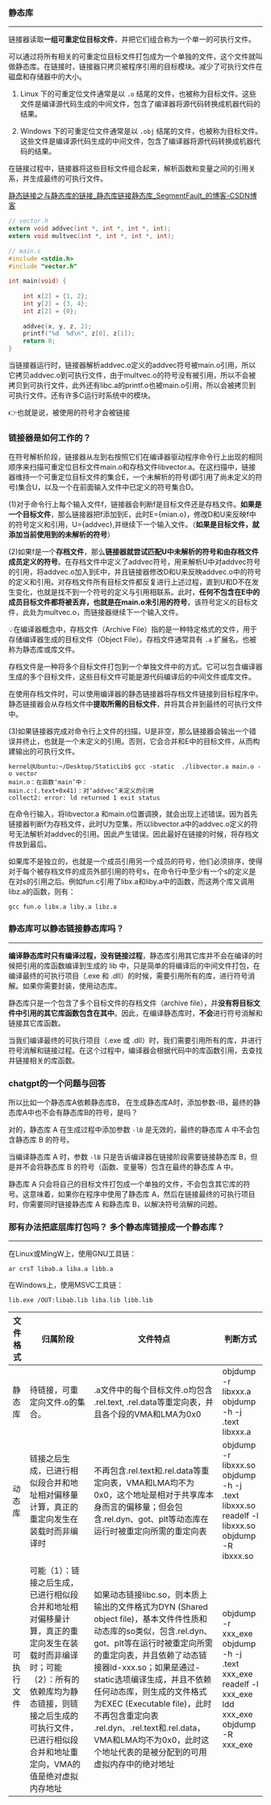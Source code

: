 ### 静态库
---
链接器读取**一组可重定位目标文件**，并把它们组合称为一个单一的可执行文件。

可以通过将所有相关的可重定位目标文件打包成为一个单独的文件，这个文件就叫做静态库。在链接时，链接器只拷贝被程序引用的目标模块。减少了可执行文件在磁盘和存储器中的大小。

1. Linux 下的可重定位文件通常是以 `.o` 结尾的文件，也被称为目标文件。这些文件是编译源代码生成的中间文件，包含了编译器将源代码转换成机器代码的结果。

2. Windows 下的可重定位文件通常是以 `.obj` 结尾的文件，也被称为目标文件。这些文件是编译源代码生成的中间文件，包含了编译器将源代码转换成机器代码的结果。

在链接过程中，链接器将这些目标文件组合起来，解析函数和变量之间的引用关系，并生成最终的可执行文件。

[静态链接之与静态库的链接\_静态库链接静态库\_SegmentFault\_的博客-CSDN博客](https://blog.csdn.net/Programmer_acu/article/details/52017234)

```c
// vector.h
extern void addvec(int *, int *, int *, int);
extern void multvec(int *, int *, int *, int);
 
// main.c
#include <stdio.h>
#include "vector.h"
 
int main(void) {
 
    int x[2] = {1, 2};
    int y[2] = {3, 4};
    int z[2] = {0};
 
    addvec(x, y, z, 2);
    printf("%d  %d\n", z[0], z[1]);
    return 0;
}
```
当链接器运行时，链接器解析addvec.o定义的addvec符号被main.o引用，所以它拷贝addvec.o到可执行文件，由于multvec.o的符号没有被引用，所以不会被拷贝到可执行文件，此外还有libc.a的printf.o也被main.o引用，所以会被拷贝到可执行文件。还有许多C运行时系统中的模块。

👉也就是说，被使用的符号才会被链接

### 链接器是如何工作的？
在符号解析阶段，链接器从左到右按照它们在编译器驱动程序命令行上出现的相同顺序来扫描可重定位目标文件main.o和存档文件libvector.a。在这扫描中，链接器维持一个可重定位目标文件的集合E，一个未解析的符号(即引用了尚未定义的符号)集合U，以及一个在前面输入文件中已定义的符号集合D。

(1)对于命令行上每个输入文件f，链接器会判断f是目标文件还是存档文件。**如果是一个目标文件**，那么链接器把f添加到E，此时E={mian.o}，修改D和U来反映f中的符号定义和引用，U={addvec},并继续下一个输入文件。（**如果是目标文件，就添加当前使用到的未解析的符号**）

(2)如果f是一个**存档文件**，那么**链接器就尝试匹配U中未解析的符号和由存档文件成员定义的符号**。在存档文件中定义了addvec符号，用来解析U中对addvec符号的引用，将addvec.o加入到E中，并且链接器修改D和U来反映addvec.o中的符号的定义和引用。对存档文件所有目标文件都反复进行上述过程，直到U和D不在发生变化，也就是找不到一个符号的定义与引用相联系。此时，**任何不包含在E中的成员目标文件都将被丢弃，也就是在main.o未引用的符号**，该符号定义的目标文件，此处为multvec.o，而链接器继续下一个输入文件。

💡在编译器概念中，存档文件（Archive File）指的是一种特定格式的文件，用于存储编译器生成的目标文件（Object File）。存档文件通常具有 `.a` 扩展名，也被称为静态库或库文件。

  存档文件是一种将多个目标文件打包到一个单独文件中的方式。它可以包含编译器生成的多个目标文件，这些目标文件可能是源代码编译后的中间文件或库文件。

  在使用存档文件时，可以使用编译器的静态链接器将存档文件链接到目标程序中。静态链接器会从存档文件中**提取所需的目标文件**，并将其合并到最终的可执行文件中。

(3)如果链接器完成对命令行上文件的扫描，U是非空，那么链接器会输出一个错误并终止，也就是一个未定义的引用。否则，它会合并和E中的目标文件，从而构建输出的可执行文件。

```cobol
kernel@Ubuntu:~/Desktop/StaticLib$ gcc -static  ./libvector.a main.o -o vector
main.o：在函数‘main’中：
main.c:(.text+0x41)：对‘addvec’未定义的引用
collect2: error: ld returned 1 exit status
```

在命令行输入，将libvector.a 和main.o位置调换，就会出现上述错误。因为首先链接器判断f为存档文件，此时U为空集，所以libvector.a中的addvec.o定义的符号无法解析对addvec的引用。因此产生错误。因此最好在链接的时候，将存档文件放到最后。

如果库不是独立的，也就是一个成员引用另一个成员的符号，他们必须排序，使得对于每个被存档文件的成员外部引用的符号s，在命令行中至少有一个s的定义是在对s的引用之后。例如fun.c引用了libx.a和liby.a中的函数，而这两个库又调用libz.a的函数，则有：

```crystal
gcc fun.o libx.a liby.a libz.a
```

### 静态库可以静态链接静态库吗？
---
**编译静态库时只有编译过程，没有链接过程**，静态库引用其它库并不会在编译的时候把引用的库函数编译到生成的 lib 中，只是简单的将编译后的中间文件打包，在编译最终的可执行项目（.exe 和 .dll）的时候，需要引用所有的库，进行符号消解。如果你需要封装，使用动态库。

静态库只是一个包含了多个目标文件的存档文件（archive file），并**没有将目标文件中引用的其它库函数包含在其中**。因此，在编译静态库时，**不会**进行符号消解和链接其它库函数。

当我们编译最终的可执行项目（.exe 或 .dll）时，我们需要引用所有的库，并进行符号消解和链接过程。在这个过程中，编译器会根据代码中的库函数引用，去查找并链接相关的库函数。


### chatgpt的一个问题与回答

所以比如一个静态库A依赖静态库B， 在生成静态库A时，添加参数-lB，最终的静态库A中也不会有静态库B的符号，是吗？

对的，静态库 A 在生成过程中添加参数 `-lB` 是无效的，最终的静态库 A 中不会包含静态库 B 的符号。

当编译静态库 A 时，参数 `-lB` 只是告诉编译器在链接阶段需要链接静态库 B，但是并不会将静态库 B 的符号（函数、变量等）包含在最终的静态库 A 中。

静态库 A 只会将自己的目标文件打包成一个单独的文件，不会包含其它库的符号。这意味着，如果你在程序中使用了静态库 A，然后在链接最终的可执行项目时，你需要同时链接静态库 A 和静态库 B，以解决符号消解的问题。

### 那有办法把底层库打包吗？  多个静态库链接成一个静态库？
---
在Linux或MingW上，使用GNU工具链：
```
ar crsT libab.a liba.a libb.a
```

在Windows上，使用MSVC工具链：
```
lib.exe /OUT:libab.lib liba.lib libb.lib
```

| 文件格式   | 归属阶段                                                                                                                                                                                                                    | 文件特点                                                                                                                                                                                                                                                                                                                                                                                                                    | 判断方式                                                                                                             |
| ---------- | --------------------------------------------------------------------------------------------------------------------------------------------------------------------------------------------------------------------------- | --------------------------------------------------------------------------------------------------------------------------------------------------------------------------------------------------------------------------------------------------------------------------------------------------------------------------------------------------------------------------------------------------------------------------- | -------------------------------------------------------------------------------------------------------------------- |
| 静态库     | 待链接，可重定向文件.o的集合。                                                                                                                                                                                              | .a文件中的每个目标文件.o均包含 .rel.text, .rel.data等重定向表，并且各个段的VMA和LMA为0x0                                                                                                                                                                                                                                                                                                                                    | objdump -r libxxx.a  <br>objdump -h -j .text libxxx.a                                                                |
| 动态库     | 链接之后生成，已进行相似段合并和地址相对偏移量计算，真正的重定向发生在装载时而非编译时                                                                                                                                      | 不再包含.rel.text和.rel.data等重定向表，VMA和LMA均不为0x0，这个地址是相对于共享库本身而言的偏移量；但会包含.rel.dyn、got、plt等动态库在运行时被重定向所需的重定向表                                                                                                                                                                                                                                                         | objdump -r libxxx.so  <br>objdump -h -j .text libxxx.so  <br>readelf -l libxxx.so  <br>objdump -R ibxxx.so           |
| 可执行文件 | 可能（1）：链接之后生成，已进行相似段合并和地址相对偏移量计算，真正的重定向发生在装载时而非编译时；可能（2）：所有的依赖库均为静态链接，则链接之后生成的可执行文件，已进行相似段合并和地址重定向，VMA的值是绝对虚拟内存地址 | 如果动态链接libc.so，则本质上输出的文件格式为DYN (Shared object file)，基本文件件性质和动态库的so类似，包含.rel.dyn、got、plt等在运行时被重定向所需的重定向表，并且依赖了动态链接器ld-xxx.so；如果是通过-static选项编译生成，并且不依赖任何动态库，则生成的文件格式为EXEC (Executable file)，此时不再包含重定向表 .rel.dyn、.rel.text和.rel.data，VMA和LMA均不为0x0，此时这个地址代表的是被分配到的可用虚拟内存中的绝对地址 | objdump -r xxx_exe  <br>objdump -h -j .text xxx_exe  <br>readelf -l xxx_exe  <br>ldd xxx_exe  <br>objdump -R xxx_exe |
